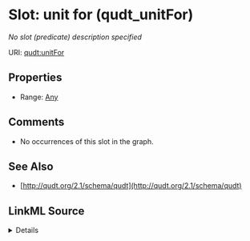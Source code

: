 

# Slot: unit for (qudt_unitFor)


_No slot (predicate) description specified_







URI: [qudt:unitFor](http://qudt.org/schema/qudt/unitFor)



<!-- no inheritance hierarchy -->








## Properties

* Range: [Any](../classes/Any.md)





## Comments

* No occurrences of this slot in the graph.

## See Also

* [http://qudt.org/2.1/schema/qudt](http://qudt.org/2.1/schema/qudt)



## LinkML Source

<details>

```yaml
name: qudt_unitFor
description: No slot (predicate) description specified
title: unit for
comments:
- No occurrences of this slot in the graph.
from_schema: sawgraph-kg
source: http://qudt.org/2.1/schema/qudt
see_also:
- http://qudt.org/2.1/schema/qudt
rank: 1000
slot_uri: qudt:unitFor
alias: qudt_unitFor
range: Any

```
</details>